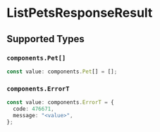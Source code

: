 # ListPetsResponseResult


## Supported Types

### `components.Pet[]`

```typescript
const value: components.Pet[] = [];
```

### `components.ErrorT`

```typescript
const value: components.ErrorT = {
  code: 476671,
  message: "<value>",
};
```

